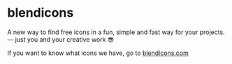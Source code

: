 # blendicons

A new way to find free icons in a fun, simple and fast way for your projects. — just you and your creative work 😎

If you want to know what icons we have, go to [blendicons.com](https://blendicons.com)
